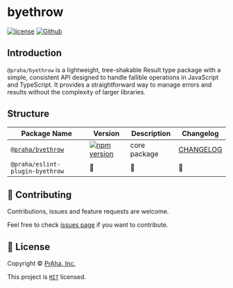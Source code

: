 # byethrow

[![license](https://img.shields.io/badge/License-MIT-green.svg)](https://github.com/praha-inc/byethrow/blob/main/LICENSE)
[![Github](https://img.shields.io/github/followers/praha-inc?label=Follow&logo=github&style=social)](https://github.com/orgs/praha-inc/followers)

## Introduction

`@praha/byethrow` is a lightweight, tree-shakable Result type package with a simple, consistent API designed to handle fallible operations in JavaScript and TypeScript. It provides a straightforward way to manage errors and results without the complexity of larger libraries.

## Structure

| Package Name                           | Version                                                                                                         | Description  | Changelog                                   |
|----------------------------------------|-----------------------------------------------------------------------------------------------------------------|--------------|---------------------------------------------|
| [`@praha/byethrow`](packages/byethrow) | [![npm version](https://badge.fury.io/js/@praha%2Fbyethrow.svg)](https://www.npmjs.com/package/@praha/byethrow) | core package | [CHANGELOG](packages/byethrow/CHANGELOG.md) |
| `@praha/eslint-plugin-byethrow`        | 🚧                                                                                                              | 🚧           | 🚧                                          |

## 🤝 Contributing

Contributions, issues and feature requests are welcome.

Feel free to check [issues page](https://github.com/praha-inc/byethrow/issues) if you want to contribute.

## 📝 License

Copyright © [PrAha, Inc.](https://www.praha-inc.com/)

This project is [```MIT```](https://github.com/praha-inc/byethrow/blob/main/LICENSE) licensed.
